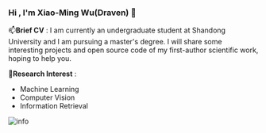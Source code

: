 ### Hi , I'm Xiao-Ming Wu(Draven) 👋

📫**Brief CV** : I am currently an undergraduate student at Shandong University and I am pursuing a master's degree. I will share some interesting projects and open source code of my first-author scientific work, hoping to help you.  

🌱**Research Interest** : 
- Machine Learning
- Computer Vision
- Information Retrieval  

![info](https://github-readme-stats.vercel.app/api?username=DravenALG&show_icons=true&count_private=true&hide=prs&theme=gruvbox)


<!--
**DravenALG/DravenALG** is a ✨ _special_ ✨ repository because its `README.md` (this file) appears on your GitHub profile.

Here are some ideas to get you started:

- 🔭 I’m currently working on ...
- 🌱 I’m currently learning ...
- 👯 I’m looking to collaborate on ...
- 🤔 I’m looking for help with ...
- 💬 Ask me about ...
- 📫 How to reach me: ...
- 😄 Pronouns: ...
- ⚡ Fun fact: ...
-->
